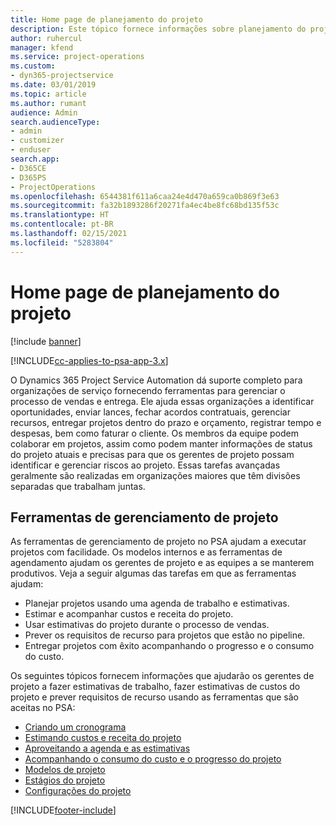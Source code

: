 ```yaml
---
title: Home page de planejamento do projeto
description: Este tópico fornece informações sobre planejamento do projeto.
author: ruhercul
manager: kfend
ms.service: project-operations
ms.custom:
- dyn365-projectservice
ms.date: 03/01/2019
ms.topic: article
ms.author: rumant
audience: Admin
search.audienceType:
- admin
- customizer
- enduser
search.app:
- D365CE
- D365PS
- ProjectOperations
ms.openlocfilehash: 6544381f611a6caa24e4d470a659ca0b869f3e63
ms.sourcegitcommit: fa32b1893286f20271fa4ec4be8fc68bd135f53c
ms.translationtype: HT
ms.contentlocale: pt-BR
ms.lasthandoff: 02/15/2021
ms.locfileid: "5283804"
---
```

# <a name="project-planning-home-page"></a>Home page de planejamento do projeto

[!include [banner](../includes/psa-now-project-operations.md)]

[!INCLUDE[cc-applies-to-psa-app-3.x](../includes/cc-applies-to-psa-app-3x.md)]

O Dynamics 365 Project Service Automation dá suporte completo para organizações de serviço fornecendo ferramentas para gerenciar o processo de vendas e entrega. Ele ajuda essas organizações a identificar oportunidades, enviar lances, fechar acordos contratuais, gerenciar recursos, entregar projetos dentro do prazo e orçamento, registrar tempo e despesas, bem como faturar o cliente. Os membros da equipe podem colaborar em projetos, assim como podem manter informações de status do projeto atuais e precisas para que os gerentes de projeto possam identificar e gerenciar riscos ao projeto. Essas tarefas avançadas geralmente são realizadas em organizações maiores que têm divisões separadas que trabalham juntas.

## <a name="project-management-tools"></a>Ferramentas de gerenciamento de projeto

As ferramentas de gerenciamento de projeto no PSA ajudam a executar projetos com facilidade. Os modelos internos e as ferramentas de agendamento ajudam os gerentes de projeto e as equipes a se manterem produtivos. Veja a seguir algumas das tarefas em que as ferramentas ajudam:

- Planejar projetos usando uma agenda de trabalho e estimativas.
- Estimar e acompanhar custos e receita do projeto.
- Usar estimativas do projeto durante o processo de vendas.
- Prever os requisitos de recurso para projetos que estão no pipeline.
- Entregar projetos com êxito acompanhando o progresso e o consumo do custo.

Os seguintes tópicos fornecem informações que ajudarão os gerentes de projeto a fazer estimativas de trabalho, fazer estimativas de custos do projeto e prever requisitos de recurso usando as ferramentas que são aceitas no PSA:

- [Criando um cronograma](project-creating.md)
- [Estimando custos e receita do projeto](project-estimating.md)
- [Aproveitando a agenda e as estimativas](project-leveraging.md)
- [Acompanhando o consumo do custo e o progresso do projeto](project-tracking.md)
- [Modelos de projeto](project-templates.md)
- [Estágios do projeto](project-stages.md)
- [Configurações do projeto](project-settings.md)


[!INCLUDE[footer-include](../includes/footer-banner.md)]